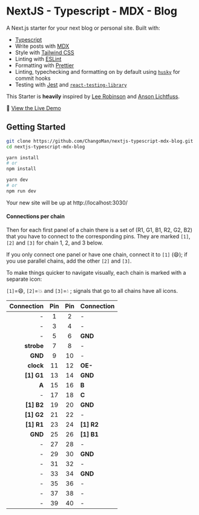 # NextJS - Typescript - MDX - Blog

A Next.js starter for your next blog or personal site. Built with:

- [Typescript](https://www.typescriptlang.org/)
- Write posts with [MDX](https://mdxjs.com/)
- Style with [Tailwind CSS](https://tailwindcss.com/)
- Linting with [ESLint](https://eslint.org/)
- Formatting with [Prettier](https://prettier.io/)
- Linting, typechecking and formatting on by default using [`husky`](https://github.com/typicode/husky) for commit hooks
- Testing with [Jest](https://jestjs.io/) and [`react-testing-library`](https://testing-library.com/docs/react-testing-library/intro)

This Starter is **heavily** inspired by [Lee Robinson](https://github.com/leerob/leerob.io) and [Anson Lichtfuss](https://github.com/ansonlichtfuss/website).

👀 [View the Live Demo](https://nextjs-typescript-mdx-blog.vercel.app/)

## Getting Started

```bash
git clone https://github.com/ChangoMan/nextjs-typescript-mdx-blog.git
cd nextjs-typescript-mdx-blog

yarn install
# or
npm install

yarn dev
# or
npm run dev
```

Your new site will be up at http://localhost:3030/


#### Connections per chain
Then for each first panel of a chain there is a set of
(R1, G1, B1, R2, G2, B2) that you have to connect to the corresponding pins.
They are marked `[1]`, `[2]` and `[3]` for chain 1, 2, and 3 below.

If you only connect one panel or have one chain, connect it to
`[1]` (:smile:); if you use parallel chains, add the other `[2]` and `[3]`.

To make things quicker to navigate visually, each chain is marked with a
separate icon:

`[1]`=:smile:, `[2]`=:boom: and `[3]`=:droplet: ; signals that go to all
chains have all icons.

|Connection                        | Pin | Pin |  Connection
|---------------------------------:|:---:|:---:|:-----------------------------
|                             -    |   1 |   2 | -
|                             -    |   3 |   4 | -
|                             -    |   5 |   6 | **GND**
|                       **strobe** |   7 |   8 | -
|                          **GND** |   9 |  10 | -
|                       **clock**  |  11 |  12 | **OE-** 
|                       **[1] G1** |  13 |  14 | **GND**
|                            **A** |  15 |  16 | **B**    
|                             -    |  17 |  18 | **C**    
|                       **[1] B2** |  19 |  20 | **GND**
|                       **[1] G2** |  21 |  22 | -
|                       **[1] R1** |  23 |  24 | **[1] R2** 
|                          **GND** |  25 |  26 | **[1] B1** 
|                             -    |  27 |  28 | -
|                              -   |  29 |  30 | **GND**
|                              -   |  31 |  32 | -
|                              -   |  33 |  34 | **GND**
|                              -   |  35 |  36 | -
|                              -   |  37 |  38 | -
|                              -   |  39 |  40 | -
